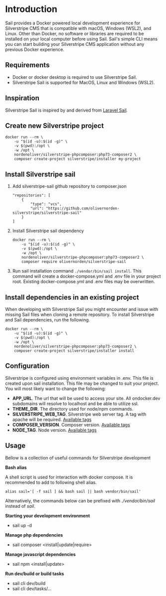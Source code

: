 # Introduction

Sail provides a Docker powered local development experience for Silverstripe CMS that is compatible with macOS, Windows (WSL2), and Linux. Other than Docker, no software or libraries are required to be installed on your local computer before using Sail. Sail's simple CLI means you can start building your Silverstripe CMS application without any previous Docker experience.

## Requirements
- Docker or docker desktop is required to use Silverstripe Sail.
- Silverstripe Sail is supported for MacOS, Linux and Windows (WSL2).

## Inspiration

Silverstripe Sail is inspired by and derived from [Laravel Sail](https://github.com/laravel/sail).

## Create new Silverstripe project
 ```
 docker run --rm \
     -u "$(id -u):$(id -g)" \
     -v $(pwd):/opt \
     -w /opt \
     nordenoliver/silverstripe-phpcomposer:php73-composer2 \
     composer create-project silverstripe/installer my-project
 ```

## Install Silverstripe sail

1. Add silverstripe-sail github repository to composer.json
    ```
    "repositories": [
        {
            "type": "vcs",
            "url": "https://github.com/olivernorden-silverstripe/silverstripe-sail"
        }
    ]
    ```
2. Install Silverstripe sail dependency
    ```
    docker run --rm \
        -u "$(id -u):$(id -g)" \
        -v $(pwd):/opt \
        -w /opt \
        nordenoliver/silverstripe-phpcomposer:php73-composer2 \
        composer require olivernorden/silverstripe-sail
    ```
3. Run sail installation command `./vendor/bin/sail install`. This command will create a docker-compose.yml and .env file in your project root. Existing docker-compose.yml and .env files may be overwritten.

## Install dependencies in an existing project

When developing with Silverstripe Sail you might encounter and issue with missing Sail files when cloning a remote repository. To install Silverstripe and Sail dependencies, run the following.
 ```
 docker run --rm \
     -u "$(id -u):$(id -g)" \
     -v $(pwd):/opt \
     -w /opt \
     nordenoliver/silverstripe-phpcomposer:php73-composer2 \
     composer create-project silverstripe/installer install
 ```

## Configuration

Silverstripe is configured using environment variables in .env. This file is created upon sail installation. This file may be changed to suit your project. You will most likely want to change the following:

- **APP_URL**. The url that will be used to access your site. All ondocker.dev subdomains will resolve to localhost and be able to utilize ssl.
- **THEME_DIR**. The directory used for node/npm commands.
- **SILVERSTRIPE_WEB_TAG**. Silverstripe web server tag. A tag with apache will be required. [Available tags](https://hub.docker.com/r/brettt89/silverstripe-web/tags)
- **COMPOSER_VERSION**. Composer version. [Available tags](https://hub.docker.com/_/composer?tab=tags)
- **NODE_TAG**. Node version. [Available tags](https://hub.docker.com/_/node?tab=tags)

## Usage

Bellow is a collection of useful commands for Silverstripe development

**Bash alias**

A shell script is used for interaction with docker compose. It is recommended to add to following shell alias. 
```
alias sail='[ -f sail ] && bash sail || bash vendor/bin/sail'
```
Alternatively, the commands below can be prefixed with *./vendor/bin/sail* instead of *sail*.

**Starting your development environment**

- sail up -d

**Manage php dependencies**

- sail composer <install|update|require>

**Manage javascript dependencies**

- sail npm <install|update>

**Run dev/build or build tasks**

- sail cli dev/build
- sail cli dev/tasks/...


